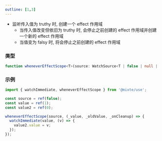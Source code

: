 ```yaml
---
outline: [1,3]
---
```


- 监听传入值为 truthy 时, 创建一个 effect 作用域
  - 当传入值改变但依旧为 truthy 时, 会停止之前创建的 effect 作用域并创建一个新的 effect 作用域
  - 当值变为 falsy 时, 将会停止之前创建的 effect 作用域

### 类型

```ts
function wheneverEffectScope<T>(source: WatchSource<T | false | null | undefined>, run: WatchCallback<T>, options?: WatchOptions): WatchStopHandle;
```

### 示例

```ts
import { watchImmediate, wheneverEffectScope } from '@mixte/use';

const source = ref(false);
const value = ref(1);
const value2 = ref(0);

wheneverEffectScope(source, (_value, _oldValue, _onCleanup) => {
  watchImmediate(value, (v) => {
    value2.value = v;
  });
});
```